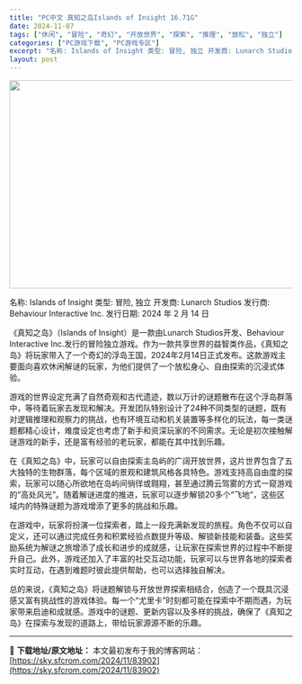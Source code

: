 ```yaml
---
title: "PC中文 真知之岛Islands of Insight 16.71G"
date: 2024-11-07
tags: ["休闲", "冒险", "奇幻", "开放世界", "探索", "推理", "放松", "独立"]
categories: ["PC游戏下载", "PC游戏专区"]
excerpt: "名称: Islands of Insight 类型: 冒险, 独立 开发商: Lunarch Studios 发行商: Behaviour Interactive Inc. 发行日期: 2024 年 2 月 14 日 《真知之岛》（Islands of Insight）是一款由Lunarch Stu&hellip;"
layout: post
---
```


<img class="aligncenter size-full wp-image-83903" src="https://sky.sfcrom.com/wp-content/uploads/2024/11/2024110702292499.webp" alt="" width="660" height="370" />

名称: Islands of Insight
类型: 冒险, 独立
开发商: Lunarch Studios
发行商: Behaviour Interactive Inc.
发行日期: 2024 年 2 月 14 日

《真知之岛》（Islands of Insight）是一款由Lunarch Studios开发、Behaviour Interactive Inc.发行的冒险独立游戏。作为一款共享世界的益智类作品，《真知之岛》将玩家带入了一个奇幻的浮岛王国，2024年2月14日正式发布。这款游戏主要面向喜欢休闲解谜的玩家，为他们提供了一个放松身心、自由探索的沉浸式体验。

游戏的世界设定充满了自然奇观和古代遗迹，数以万计的谜题散布在这个浮岛群落中，等待着玩家去发现和解决。开发团队特别设计了24种不同类型的谜题，既有对逻辑推理和观察力的挑战，也有环境互动和机关装置等多样化的玩法，每一类谜题都精心设计，难度设定也考虑了新手和资深玩家的不同需求。无论是初次接触解谜游戏的新手，还是富有经验的老玩家，都能在其中找到乐趣。

在《真知之岛》中，玩家可以自由探索主岛屿的广阔开放世界，这片世界包含了五大独特的生物群落，每个区域的景观和建筑风格各具特色。游戏支持高自由度的探索，玩家可以随心所欲地在岛屿间徜徉或翱翔，甚至通过腾云驾雾的方式一窥游戏的“高处风光”。随着解谜进度的推进，玩家可以逐步解锁20多个“飞地”，这些区域内的特殊谜题为游戏增添了更多的挑战和乐趣。

在游戏中，玩家将扮演一位探索者，踏上一段充满新发现的旅程。角色不仅可以自定义，还可以通过完成任务和积累经验点数提升等级、解锁新技能和装备。这些奖励系统为解谜之旅增添了成长和进步的成就感，让玩家在探索世界的过程中不断提升自己。此外，游戏还加入了丰富的社交互动功能，玩家可以与世界各地的探索者实时互动，在遇到难题时彼此提供帮助，也可以选择独自解决。

总的来说，《真知之岛》将谜题解锁与开放世界探索相结合，创造了一个既具沉浸感又富有挑战性的游戏体验。每一个“尤里卡”时刻都可能在探索中不期而遇，为玩家带来启迪和成就感。游戏中的谜题、更新内容以及多样的挑战，确保了《真知之岛》在探索与发现的道路上，带给玩家源源不断的乐趣。

---
📖 **下载地址/原文地址：** 本文最初发布于我的博客网站：[https://sky.sfcrom.com/2024/11/83902](https://sky.sfcrom.com/2024/11/83902)
